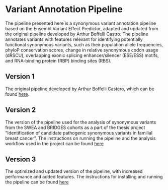 # Variant Annotation Pipeline

The pipeline presented here is a synonymous variant annotation pipeline based on the Ensembl Variant Effect Predictor, adapted and updated from the original pipeline developed by Arthur Boffelli Castro. The pipeline annotates variants with features relevant for identifying potentially functional synonymous variants, such as their population allele frequencies, phyloP conservation scores, change in relative synonymous codon usage (dRSCU), overlapping exonic splicing enhancer/silencer (ESE/ESS) motifs, and RNA-binding protein (RBP) binding sites (RBS).

## Version 1
The original pipeline developed by Arthur Boffelli Castero, which can be found [here](https://github.com/aboffelli/variant_annotation).

## Version 2
The version of the pipeline used for the analysis of synonymous variants from the SWEA and BRIDGES cohorts as a part of the thesis project "Identification of candidate pathogenic synonymous variants in familial breast cancer". The instructions on running the pipeline and the analysis workflow used in the project can be found [here](/scripts/1_variant_annotation/v2/pipeline_v2.md)

## Version 3
The optimized and updated version of the pipeline, with increased performance and added features. The instructions for installing and running the pipeline can be found [here](/scripts/1_variant_annotation/v3/pipeline_v3.md)

